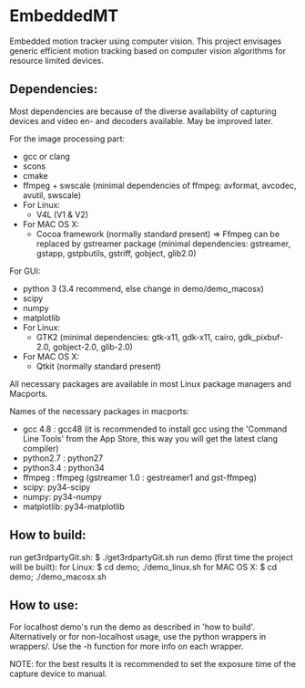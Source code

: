 EmbeddedMT
==========

Embedded motion tracker using computer vision. This project envisages generic efficient motion tracking based on computer vision algorithms for resource limited devices.

Dependencies:
-------------

Most dependencies are because of the diverse availability of capturing devices and video en- and decoders available. May be improved later.

For the image processing part:
- gcc or clang
- scons
- cmake
- ffmpeg + swscale (minimal dependencies of ffmpeg: avformat, avcodec, avutil, swscale)
- For Linux:
	- V4L (V1 & V2)
- For MAC OS X:
	- Cocoa framework (normally standard present)
=> Ffmpeg can be replaced by gstreamer package (minimal dependencies: gstreamer, gstapp, gstpbutils, gstriff, gobject, glib2.0)

For GUI:
- python 3 (3.4 recommend, else change in demo/demo\_macosx)
- scipy
- numpy
- matplotlib
- For Linux:
	- GTK2 (minimal dependencies: gtk-x11, gdk-x11, cairo, gdk\_pixbuf-2.0, gobject-2.0, glib-2.0)
- For MAC OS X:
 	- Qtkit (normally standard present)

All necessary packages are available in most Linux package managers and Macports.

Names of the necessary packages in macports:
- gcc 4.8 : gcc48 (it is recommended to install gcc using the 'Command Line Tools' from the App Store, this way you will get the latest clang compiler)
- python2.7 : python27
- python3.4 : python34
- ffmpeg : ffmpeg (gstreamer 1.0 : gestreamer1 and gst-ffmpeg)
- scipy: py34-scipy
- numpy: py34-numpy
- matplotlib: py34-matplotlib

How to build:
-------------
run get3rdpartyGit.sh:	$ ./get3rdpartyGit.sh
run demo (first time the project will be built):
	for Linux:	$ cd demo; ./demo_linux.sh
	for MAC OS X:	$ cd demo; ./demo_macosx.sh

How to use:
-----------
For localhost demo's run the demo as described in 'how to build'. Alternatively or for non-localhost usage, use the python wrappers in wrappers/. Use the -h function for more info on each wrapper.

NOTE: for the best results it is recommended to set the exposure time of the capture device to manual.
